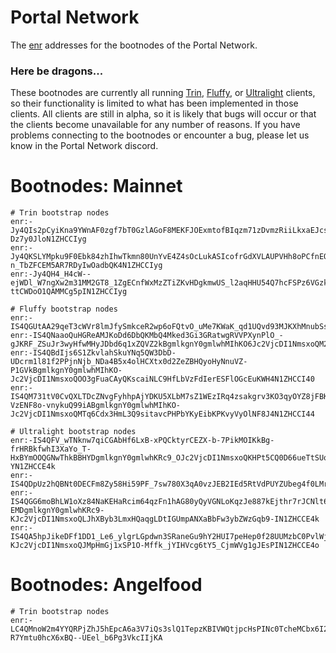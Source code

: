 # Portal Network
The [enr](https://eips.ethereum.org/EIPS/eip-778) addresses for the bootnodes of the Portal Network.


### Here be dragons...
These bootnodes are currently all running [Trin](https://github.com/ethereum/trin), [Fluffy](https://github.com/status-im/nimbus-eth1/tree/master/fluffy#introduction), or [Ultralight](https://github.com/ethereumjs/ultralight) clients, so their functionality is limited to what has been implemented in those clients. All clients are still in alpha, so it is likely that bugs will occur or that the clients become unavailable for any number of reasons. If you have problems connecting to the bootnodes or encounter a bug, please let us know in the Portal Network discord.


# Bootnodes: Mainnet
```
# Trin bootstrap nodes
enr:-Jy4QIs2pCyiKna9YWnAF0zgf7bT0GzlAGoF8MEKFJOExmtofBIqzm71zDvmzRiiLkxaEJcs_Amr7XIhLI74k1rtlXICY5Z0IDAuMS4xLWFscGhhLjEtMTEwZjUwgmlkgnY0gmlwhKEjVaWJc2VjcDI1NmsxoQLSC_nhF1iRwsCw0n3J4jRjqoaRxtKgsEe5a-Dz7y0JloN1ZHCCIyg
enr:-Jy4QKSLYMpku9F0Ebk84zhIhwTkmn80UnYvE4Z4sOcLukASIcofrGdXVLAUPVHh8oPCfnEOZm1W1gcAxB9kV2FJywkCY5Z0IDAuMS4xLWFscGhhLjEtMTEwZjUwgmlkgnY0gmlwhJO2oc6Jc2VjcDI1NmsxoQLMSGVlxXL62N3sPtaV-n_TbZFCEM5AR7RDyIwOadbQK4N1ZHCCIyg
enr:-Jy4QH4_H4cW--ejWDl_W7ngXw2m31MM2GT8_1ZgECnfWxMzZTiZKvHDgkmwUS_l2aqHHU54Q7hcFSPz6VGzkUjOqkcCY5Z0IDAuMS4xLWFscGhhLjEtMTEwZjUwgmlkgnY0gmlwhJ31OTWJc2VjcDI1NmsxoQPC0eRkjRajDiETr_DRa5N5VJRm-ttCWDoO1QAMMCg5pIN1ZHCCIyg

# Fluffy bootstrap nodes
enr:-IS4QGUtAA29qeT3cWVr8lmJfySmkceR2wp6oFQtvO_uMe7KWaK_qd1UQvd93MJKXhMnubSsTQPJ6KkbIu0ywjvNdNEBgmlkgnY0gmlwhMIhKO6Jc2VjcDI1NmsxoQJ508pIqRqsjsvmUQfYGvaUFTxfsELPso_62FKDqlxI24N1ZHCCI40
enr:-IS4QNaaoQuHGReAMJKoDd6DbQKMbQ4Mked3Gi3GRatwgRVVPXynPlO_-gJKRF_ZSuJr3wyHfwMHyJDbd6q1xZQVZ2kBgmlkgnY0gmlwhMIhKO6Jc2VjcDI1NmsxoQM2kBHT5s_Uh4gsNiOclQDvLK4kPpoQucge3mtbuLuUGYN1ZHCCI44
enr:-IS4QBdIjs6S1ZkvlahSkuYNq5QW3DbD-UDcrm1l81f2PPjnNjb_NDa4B5x4olHCXtx0d2ZeZBHQyoHyNnuVZ-P1GVkBgmlkgnY0gmlwhMIhKO-Jc2VjcDI1NmsxoQOO3gFuaCAyQKscaiNLC9HfLbVzFdIerESFlOGcEuKWH4N1ZHCCI40
enr:-IS4QM731tV0CvQXLTDcZNvgFyhhpAjYDKU5XLbM7sZ1WEzIRq4zsakgrv3KO3qyOYZ8jFBK-VzENF8o-vnykuQ99iABgmlkgnY0gmlwhMIhKO-Jc2VjcDI1NmsxoQMTq6Cdx3HmL3Q9sitavcPHPbYKyEibKPKvyVyOlNF8J4N1ZHCCI44

# Ultralight bootstrap nodes
enr:-IS4QFV_wTNknw7qiCGAbHf6LxB-xPQCktyrCEZX-b-7PikMOIKkBg-frHRBkfwhI3XaYo_T-HxBYmOOQGNwThkBBHYDgmlkgnY0gmlwhKRc9_OJc2VjcDI1NmsxoQKHPt5CQ0D66ueTtSUqwGjfhscU_LiwS28QvJ0GgJFd-YN1ZHCCE4k
enr:-IS4QDpUz2hQBNt0DECFm8Zy58Hi59PF_7sw780X3qA0vzJEB2IEd5RtVdPUYZUbeg4f0LMradgwpyIhYUeSxz2Tfa8DgmlkgnY0gmlwhKRc9_OJc2VjcDI1NmsxoQJd4NAVKOXfbdxyjSOUJzmA4rjtg43EDeEJu1f8YRhb_4N1ZHCCE4o
enr:-IS4QGG6moBhLW1oXz84NaKEHaRcim64qzFn1hAG80yQyVGNLoKqzJe887kEjthr7rJCNlt6vdVMKMNoUC9OCeNK-EMDgmlkgnY0gmlwhKRc9-KJc2VjcDI1NmsxoQLJhXByb3LmxHQaqgLDtIGUmpANXaBbFw3ybZWzGqb9-IN1ZHCCE4k
enr:-IS4QA5hpJikeDFf1DD1_Le6_ylgrLGpdwn3SRaneGu9hY2HUI7peHep0f28UUMzbC0PvlWjN8zSfnqMG07WVcCyBhADgmlkgnY0gmlwhKRc9-KJc2VjcDI1NmsxoQJMpHmGj1xSP1O-Mffk_jYIHVcg6tY5_CjmWVg1gJEsPIN1ZHCCE4o
```

# Bootnodes: Angelfood
```
# Trin bootstrap nodes
enr:-LC4QMnoW2m4YYQRPjZhJ5hEpcA6a3V7iQs3slQ1TepzKBIVWQtjpcHsPINc0TcheMCbx6I2n5aax8M3AtUObt74ySUCY6p0IDVhYzI2NzViNGRmMjNhNmEwOWVjNDFkZTRlYTQ2ODQxNjk2ZTQ1YzSCaWSCdjSCaXCEQONKaYlzZWNwMjU2azGhAvZgYbpA9G8NQ6X4agu-R7Ymtu0hcX6xBQ--UEel_b6Pg3VkcIIjKA
```
